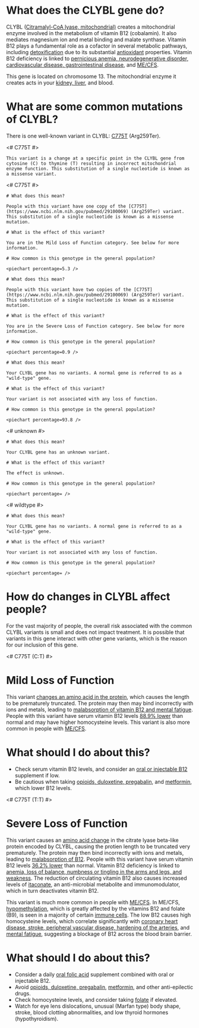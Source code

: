 # What does the CLYBL gene do?

CLYBL ([Citramalyl-CoA lyase, mitochondrial)](http://www.uniprot.org/uniprot/Q8N0X4#pathology_and_biotech) creates a mitochondrial enzyme involved  in the metabolism of vitamin B12 (cobalamin). It also mediates magnesium ion and metal binding and malate synthase. Vitamin B12 plays a fundamental role as a cofactor in several metabolic pathways, including [detoxification](https://www.ncbi.nlm.nih.gov/pubmed/19409980) due to its substantial [antioxidant](https://www.ncbi.nlm.nih.gov/pubmed/19799418) properties. Vitamin B12 deficiency is linked to [pernicious anemia, neurodegenerative disorder, cardiovascular disease, gastrointestinal disease](https://www.ncbi.nlm.nih.gov/pubmed/22367966), and [ME/CFS](https://www.ncbi.nlm.nih.gov/pubmed/29100069).

This gene is located on chromosome 13. The mitochondrial enzyme it creates acts in your [kidney, liver](https://www.ncbi.nlm.nih.gov/gene/171425#gene-expression), and blood.
 
<TissueList circulatory and cardiovascular system D002319 Kidney and urinary bladder D005221 liver D008099  />

<GeneAnalysis gene="CLYBL" interval="NC_000013.11:g.99606664_99909459"> 

# What are some common mutations of CLYBL?
 
There is one well-known variant in CLYBL: [C775T](https://www.ncbi.nlm.nih.gov/pubmed/29100069) (Arg259Ter).

<# C775T #>
  <Variant hgvs="NC_000013.11:g.99866380C>T" name="C775T"> 

    This variant is a change at a specific point in the CLYBL gene from cytosine (C) to thymine (T) resulting in incorrect mitochondrial enzyme function. This substitution of a single nucleotide is known as a missense variant.
 
  </Variant>

<# C775T #>
  <Genotype hgvs="NC_000013.11:g.[99866380C>T];[99866380=]" name="C775T"> 

    # What does this mean?
 
    People with this variant have one copy of the [C775T](https://www.ncbi.nlm.nih.gov/pubmed/29100069) (Arg259Ter) variant. This substitution of a single nucleotide is known as a missense mutation.

    # What is the effect of this variant?

    You are in the Mild Loss of Function category. See below for more information.

    # How common is this genotype in the general population?

    <piechart percentage=5.3 />
  </Genotype>
  <Genotype hgvs="NC_000013.11:g.[99866380C>T];[99866380C>T]" name="C775T"> 
 
    # What does this mean?

    People with this variant have two copies of the [C775T](https://www.ncbi.nlm.nih.gov/pubmed/29100069) (Arg259Ter) variant. This substitution of a single nucleotide is known as a missense mutation.

    # What is the effect of this variant?

    You are in the Severe Loss of Function category. See below for more information.

    # How common is this genotype in the general population?

    <piechart percentage=0.9 />
  </Genotype>

  <Genotype hgvs="NC_000013.11:g.[99866380=];[99866380=]" name="C775T"> 
 
    # What does this mean?

    Your CLYBL gene has no variants. A normal gene is referred to as a "wild-type" gene.

    # What is the effect of this variant?

    Your variant is not associated with any loss of function.

    # How common is this genotype in the general population?

    <piechart percentage=93.8 />
  </Genotype>
<# unknown #>
  <Genotype hgvs="unknown"> 
 
    # What does this mean?

    Your CLYBL gene has an unknown variant.

    # What is the effect of this variant?

    The effect is unknown.

    # How common is this genotype in the general population?

    <piechart percentage= />
  </Genotype>
<# wildtype #>
  <Genotype hgvs="wildtype">
 
    # What does this mean?

    Your CLYBL gene has no variants. A normal gene is referred to as a "wild-type" gene.

    # What is the effect of this variant?

    Your variant is not associated with any loss of function.

    # How common is this genotype in the general population?

    <piechart percentage= />
  </Genotype>
</GeneAnalysis>

# How do changes in CLYBL affect people?

For the vast majority of people, the overall risk associated with the common CLYBL variants is small and does not impact treatment. It is possible that variants in this gene interact with other gene variants, which is the reason for our inclusion of this gene.

<# C775T (C:T) #>

# Mild Loss of Function

This variant [changes an amino acid in the protein](https://www.ncbi.nlm.nih.gov/pubmed/22367966), which causes the length to be prematurely truncated. The protein may then may bind incorrectly with ions and metals, leading to [malabsorption of vitamin B12 and mental fatigue](https://www.ncbi.nlm.nih.gov/pubmed/25902009). People with this variant have serum vitamin B12 levels [88.9% lower](https://www.ncbi.nlm.nih.gov/pubmed/22367966) than normal and may have higher homocysteine levels. This variant is also more common in people with [ME/CFS]( https://www.ncbi.nlm.nih.gov/pubmed/29100069).

# What should I do about this?

* Check serum vitamin B12 levels, and consider an [oral or injectable B12](https://www.ncbi.nlm.nih.gov/pubmed/25902009) supplement if low.
* Be cautious when taking [opioids, duloxetine, pregabalin](https://www.ncbi.nlm.nih.gov/pubmed/25902009), and [metformin](https://www.ncbi.nlm.nih.gov/pubmed/20488910?dopt=Abstract), which lower B12 levels.

<# C775T (T:T) #>

# Severe Loss of Function

This variant causes an [amino acid change](https://www.ncbi.nlm.nih.gov/pubmed/22367966) in the citrate lyase beta-like protein encoded by CLYBL, causing the protien length to be truncated very prematurely. The protein may then bind incorrectly with ions and metals, leading to [malabsorption of B12](https://www.ncbi.nlm.nih.gov/pubmed/25902009). People with this variant have serum vitamin B12 levels [36.2% lower](https://www.ncbi.nlm.nih.gov/pubmed/22367966) than normal. Vitamin B12 deficiency is linked to [anemia, loss of balance, numbness or tingling in the arms and legs, and weakness](https://medlineplus.gov/ency/article/002403.htm). The reduction of circulating vitamin B12 also causes increased levels of [itaconate]( https://www.ncbi.nlm.nih.gov/pubmed/29056341), an anti-microbial metabolite and immunomodulator, which in turn deactivates vitamin B12. 

This variant is much more common in people with [ME/CFS]( https://www.ncbi.nlm.nih.gov/pubmed/29100069). In ME/CFS, [hypomethylation](http://dx.doi.org/10.4172/2155-9899.1000228), which is greatly affected by the vitamins B12 and folate (B9), is seen in a majority of certain [immune cells](https://www.ncbi.nlm.nih.gov/pubmed/25111603/). The low B12 causes high homocysteine levels, which correlate significantly with [coronary heart disease, stroke, peripheral vascular disease, hardening of the arteries](https://labtestsonline.org/tests/homocysteine), and [mental fatigue](https://www.ncbi.nlm.nih.gov/pubmed/25902009), suggesting a blockage of B12 across the blood brain barrier.

# What should I do about this?

* Consider a daily [oral folic acid](https://www.ncbi.nlm.nih.gov/pubmed/25902009) supplement combined with oral or injectable B12.
* Avoid [opioids, duloxetine, pregabalin](https://www.ncbi.nlm.nih.gov/pubmed/25902009), [metformin](https://www.ncbi.nlm.nih.gov/pubmed/20488910?dopt=Abstract), and other anti-epilectic drugs.
* Check homocysteine levels, and consider taking [folate](https://medlineplus.gov/druginfo/natural/1017.html) if elevated.
* Watch for eye lens dislocations, unusual (Marfan type) body shape, stroke, blood clotting abnormalities, and low thyroid hormones (hypothyroidism).

<symptoms fatigue D005221 memory problems D008569 inflamation D007249 muscle aches and pain D063806 />
